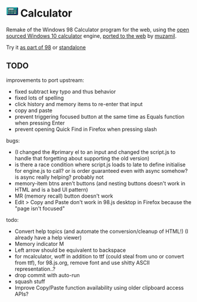 # ![](../../images/icons/calculator-32x32.png) Calculator

Remake of the Windows 98 Calculator program for the web, using the [open sourced Windows 10 calculator](https://github.com/microsoft/calculator) engine, [ported to the web](https://github.com/muzam1l/mcalculator) by [muzamil](https://github.com/muzam1l).

Try it [as part of 98](https://98.js.org/) or [standalone](https://98.js.org/programs/calculator/)

## TODO


improvements to port upstream:
- fixed subtract key typo and thus behavior
- fixed lots of spelling
- click history and memory items to re-enter that input
- copy and paste
- prevent triggering focused button at the same time as Equals function when pressing Enter
- prevent opening Quick Find in Firefox when pressing slash

bugs:
- (I changed the #primary el to an input and changed the script.js to handle that forgetting about supporting the old version)
- is there a race condition where script.js loads to late to define initialise for engine.js to call? or is order guaranteed even with async somehow? is async really helping? probably not
- memory-item btns aren't buttons (and nesting buttons doesn't work in HTML and is a bad UI pattern)
- MR (memory recall) button doesn't work
- Edit > Copy and Paste don't work in 98.js desktop in Firefox because the "page isn't focused"


todo:
- Convert help topics (and automate the conversion/cleanup of HTML!) (I already have a help viewer)
- Memory indicator M
- Left arrow should be equivalent to backspace
- for mcalculator, woff in addition to ttf (could steal from uno or convert from ttf), for 98.js.org, remove font and use shitty ASCII representation..?
- drop commit with auto-run
- squash stuff
- Improve Copy/Paste function availability using older clipboard access APIs?


